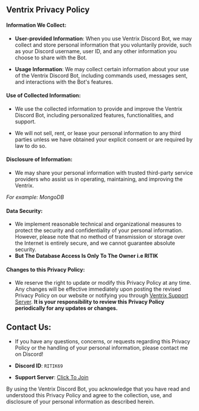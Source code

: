 ## Ventrix Privacy Policy

#### Information We Collect:
* **User-provided Information**: When you use Ventrix Discord Bot, we may collect and store personal information that you voluntarily provide, such as your Discord username, user ID, and any other information you choose to share with the Bot. 

* **Usage Information**: We may collect certain information about your use of the Ventrix Discord Bot, including commands used, messages sent, and interactions with the Bot's features.

#### Use of Collected Information:
* We use the collected information to provide and improve the Ventrix Discord Bot, including personalized features, functionalities, and support.

* We will not sell, rent, or lease your personal information to any third parties unless we have obtained your explicit consent or are required by law to do so.

#### Disclosure of Information:
* We may share your personal information with trusted third-party service providers who assist us in operating, maintaining, and improving the Ventrix. 

*For example: MongoDB*
     
#### Data Security:
* We implement reasonable technical and organizational measures to protect the security and confidentiality of your personal information. However, please note that no method of transmission or storage over the Internet is entirely secure, and we cannot guarantee absolute security.
* **But The Database Access Is Only To The Owner i.e RITIK**


#### Changes to this Privacy Policy:
* We reserve the right to update or modify this Privacy Policy at any time. Any changes will be effective immediately upon posting the revised Privacy Policy on our website or notifying you through [Ventrix Support Server](https://discord.gg/FB3PZJUbS5). 
**It is your responsibility to review this Privacy Policy periodically for any updates or changes.**

## Contact Us:
* If you have any questions, concerns, or requests regarding this Privacy Policy or the handling of your personal information, please contact me on Discord!

* **Discord ID**: `RITIK69` 
* **Support Server**: [Click To Join](https://discord.gg/FB3PZJUbS5)

By using the Ventrix Discord Bot, you acknowledge that you have read and understood this Privacy Policy and agree to the collection, use, and disclosure of your personal information as described herein.
